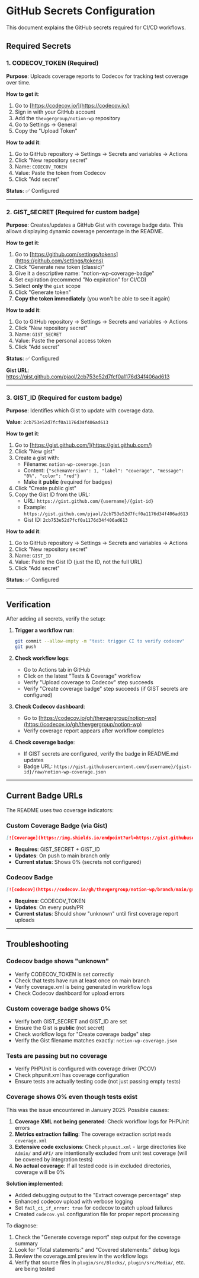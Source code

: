 # GitHub Secrets Configuration

This document explains the GitHub secrets required for CI/CD workflows.

## Required Secrets

### 1. CODECOV_TOKEN (Required)

**Purpose**: Uploads coverage reports to Codecov for tracking test coverage over time.

**How to get it**:
1. Go to [https://codecov.io/](https://codecov.io/)
2. Sign in with your GitHub account
3. Add the `thevgergroup/notion-wp` repository
4. Go to Settings → General
5. Copy the "Upload Token"

**How to add it**:
1. Go to GitHub repository → Settings → Secrets and variables → Actions
2. Click "New repository secret"
3. Name: `CODECOV_TOKEN`
4. Value: Paste the token from Codecov
5. Click "Add secret"

**Status**: ✅ Configured

---

### 2. GIST_SECRET (Required for custom badge)

**Purpose**: Creates/updates a GitHub Gist with coverage badge data. This allows displaying dynamic coverage percentage in the README.

**How to get it**:
1. Go to [https://github.com/settings/tokens](https://github.com/settings/tokens)
2. Click "Generate new token (classic)"
3. Give it a descriptive name: "notion-wp-coverage-badge"
4. Set expiration (recommend "No expiration" for CI/CD)
5. Select **only** the `gist` scope
6. Click "Generate token"
7. **Copy the token immediately** (you won't be able to see it again)

**How to add it**:
1. Go to GitHub repository → Settings → Secrets and variables → Actions
2. Click "New repository secret"
3. Name: `GIST_SECRET`
4. Value: Paste the personal access token
5. Click "Add secret"

**Status**: ✅ Configured

**Gist URL**: https://gist.github.com/pjaol/2cb753e52d7fcf0a1176d34f406ad613

---

### 3. GIST_ID (Required for custom badge)

**Purpose**: Identifies which Gist to update with coverage data.

**Value**: `2cb753e52d7fcf0a1176d34f406ad613`

**How to get it**:
1. Go to [https://gist.github.com/](https://gist.github.com/)
2. Click "New gist"
3. Create a gist with:
   - Filename: `notion-wp-coverage.json`
   - Content: `{"schemaVersion": 1, "label": "coverage", "message": "0%", "color": "red"}`
   - Make it **public** (required for badges)
4. Click "Create public gist"
5. Copy the Gist ID from the URL:
   - URL: `https://gist.github.com/{username}/{gist-id}`
   - Example: `https://gist.github.com/pjaol/2cb753e52d7fcf0a1176d34f406ad613`
   - Gist ID: `2cb753e52d7fcf0a1176d34f406ad613`

**How to add it**:
1. Go to GitHub repository → Settings → Secrets and variables → Actions
2. Click "New repository secret"
3. Name: `GIST_ID`
4. Value: Paste the Gist ID (just the ID, not the full URL)
5. Click "Add secret"

**Status**: ✅ Configured

---

## Verification

After adding all secrets, verify the setup:

1. **Trigger a workflow run**:
   ```bash
   git commit --allow-empty -m "test: trigger CI to verify codecov"
   git push
   ```

2. **Check workflow logs**:
   - Go to Actions tab in GitHub
   - Click on the latest "Tests & Coverage" workflow
   - Verify "Upload coverage to Codecov" step succeeds
   - Verify "Create coverage badge" step succeeds (if GIST secrets are configured)

3. **Check Codecov dashboard**:
   - Go to [https://codecov.io/gh/thevgergroup/notion-wp](https://codecov.io/gh/thevgergroup/notion-wp)
   - Verify coverage report appears after workflow completes

4. **Check coverage badge**:
   - If GIST secrets are configured, verify the badge in README.md updates
   - Badge URL: `https://gist.githubusercontent.com/{username}/{gist-id}/raw/notion-wp-coverage.json`

---

## Current Badge URLs

The README uses two coverage indicators:

### Custom Coverage Badge (via Gist)
```markdown
[![Coverage](https://img.shields.io/endpoint?url=https://gist.githubusercontent.com/pjaol/2cb753e52d7fcf0a1176d34f406ad613/raw/notion-wp-coverage.json)](https://gist.github.com/pjaol/2cb753e52d7fcf0a1176d34f406ad613)
```
- **Requires**: GIST_SECRET + GIST_ID
- **Updates**: On push to main branch only
- **Current status**: Shows 0% (secrets not configured)

### Codecov Badge
```markdown
[![codecov](https://codecov.io/gh/thevgergroup/notion-wp/branch/main/graph/badge.svg)](https://codecov.io/gh/thevgergroup/notion-wp)
```
- **Requires**: CODECOV_TOKEN
- **Updates**: On every push/PR
- **Current status**: Should show "unknown" until first coverage report uploads

---

## Troubleshooting

### Codecov badge shows "unknown"
- Verify CODECOV_TOKEN is set correctly
- Check that tests have run at least once on main branch
- Verify coverage.xml is being generated in workflow logs
- Check Codecov dashboard for upload errors

### Custom coverage badge shows 0%
- Verify both GIST_SECRET and GIST_ID are set
- Ensure the Gist is **public** (not secret)
- Check workflow logs for "Create coverage badge" step
- Verify the Gist filename matches exactly: `notion-wp-coverage.json`

### Tests are passing but no coverage
- Verify PHPUnit is configured with coverage driver (PCOV)
- Check phpunit.xml has coverage configuration
- Ensure tests are actually testing code (not just passing empty tests)

### Coverage shows 0% even though tests exist
This was the issue encountered in January 2025. Possible causes:
1. **Coverage XML not being generated**: Check workflow logs for PHPUnit errors
2. **Metrics extraction failing**: The coverage extraction script reads `coverage.xml`
3. **Extensive code exclusions**: Check `phpunit.xml` - large directories like `Admin/` and `API/` are intentionally excluded from unit test coverage (will be covered by integration tests)
4. **No actual coverage**: If all tested code is in excluded directories, coverage will be 0%

**Solution implemented**:
- Added debugging output to the "Extract coverage percentage" step
- Enhanced codecov upload with verbose logging
- Set `fail_ci_if_error: true` for codecov to catch upload failures
- Created `codecov.yml` configuration file for proper report processing

To diagnose:
1. Check the "Generate coverage report" step output for the coverage summary
2. Look for "Total statements:" and "Covered statements:" debug logs
3. Review the coverage.xml preview in the workflow logs
4. Verify that source files in `plugin/src/Blocks/`, `plugin/src/Media/`, etc. are being tested
